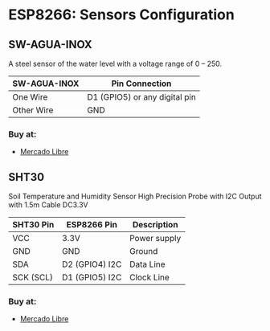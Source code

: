 # ESP8266: Sensors Configuration

## SW-AGUA-INOX

A steel sensor of the water level with a voltage range of 0 – 250.

SW-AGUA-INOX | Pin	Connection
----|----
One Wire |	D1 (GPIO5) or any digital pin
Other Wire |	GND

### Buy at: 
 - [Mercado Libre][1]

## SHT30

Soil Temperature and Humidity Sensor High Precision Probe with I2C Output with 1.5m Cable DC3.3V

SHT30 Pin |	ESP8266 Pin |	Description
----|----|----
VCC	| 3.3V |	Power supply
GND	| GND	| Ground
SDA	| D2 (GPIO4)	I2C | Data Line
SCK (SCL)	| D1 (GPIO5)	I2C|  Clock Line

### Buy at:
 - [Mercado Libre][2]

[1]: https://articulo.mercadolibre.com.mx/MLM-593332982-switch-sensor-nivel-agua-metal-arduino-pic-avr-raspberry-_JM
[2]: https://www.mercadolibre.com.mx/sensor-de-humedad-del-suelo-sonda-de-temperatura-alta-prec/p/MLM2000952700
